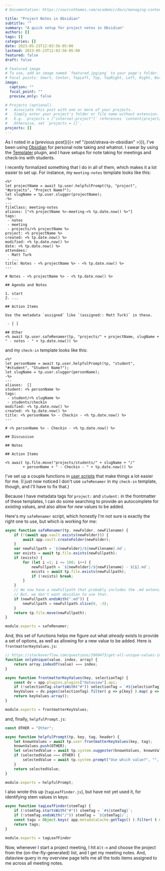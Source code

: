 ```yaml
---
# Documentation: https://sourcethemes.com/academic/docs/managing-content/

title: "Project Notes in Obsidian"
subtitle: ""
summary: "A quick setup for project notes in Obsidian"
authors: []
tags: []
categories: []
date: 2023-05-23T12:03:56-05:00
lastmod: 2023-05-23T12:03:56-05:00
featured: false
draft: false

# Featured image
# To use, add an image named `featured.jpg/png` to your page's folder.
# Focal points: Smart, Center, TopLeft, Top, TopRight, Left, Right, BottomLeft, Bottom, BottomRight.
image:
  caption: ""
  focal_point: ""
  preview_only: false

# Projects (optional).
#   Associate this post with one or more of your projects.
#   Simply enter your project's folder or file name without extension.
#   E.g. `projects = ["internal-project"]` references `content/project/deep-learning/index.md`.
#   Otherwise, set `projects = []`.
projects: []
---
```


As I noted in a [previous post]({{< ref "/post/strava-in-obsidian" >}}), I've been using [Obsidian](https://obsidian.md) for personal note taking and whatnot.
I swear by using the [Templater](https://github.com/SilentVoid13/Templater) plugin, and I have setups for note taking for meetings and check-ins with students.

I recently formalized something that I do in all of them, which makes it a lot easier to set up.
For instance, my `meeting-notes` template looks like this:

```
<%*
let projectName = await tp.user.helpfulPrompt(tp, "project", "#projects", "Project Name?");
let slugName = tp.user.slugger(projectName);
-%>
---
fileClass: meeting-notes
aliases: ["<% projectName %>-meeting-<% tp.date.now() %>"]
tags:
 - notes
 - meeting
 - projects/<% projectName %>
project: <% projectName %>
created: <% tp.date.now() %>
modified: <% tp.date.now() %>
date: <% tp.date.now() %>
attendees:
 - Matt Turk
 - ...
title: Notes - <% projectName %> - <% tp.date.now() %>
---

# Notes - <% projectName %> - <% tp.date.now() %>

## Agenda and Notes

1. start
2. ...

## Action Items

Use the metadata `assigned` like `(assigned:: Matt Turk)` in these.

 - [ ] 

## Other
<% await tp.user.safeRenamer(tp, "projects/" + projectName, slugName + " - notes - " + tp.date.now()) %>
```

and my `check-in` template looks like this:

```
<%*
let personName = await tp.user.helpfulPrompt(tp, "student", "#student", "Student Name?");
let slugName = tp.user.slugger(personName);
-%>
---
aliases:  []
student: <% personName %>
tags:
 - student/<% slugName %>
 - students/checkin 
modified: <% tp.date.now() %>
created: <% tp.date.now() %>
title: <% personName %> - Checkin - <% tp.date.now() %>
---

# <% personName %> - Checkin - <% tp.date.now() %>

## Discussion

## Notes

## Action Items

<% await tp.file.move("projects/students/" + slugName + "/"
        + personName + " - Checkin - " + tp.date.now()) %>
```

I've set up a couple functions in [user scripts](https://silentvoid13.github.io/Templater/user-functions/script-user-functions.html) that make things a lot easier for me.
(I just now noticed I don't use `safeRenamer` in my `check-in` template, though, and I'll have to fix that.)

Because I have metadata tags for `project:` and `student:` in the frontmatter of these templates, I can do some searching to provide an autocomplete for *existing* values, and also allow for *new* values to be added.

Here's my `safeRenamer` script, which honestly I'm not sure is exactly the right one to use, but which is working for me:

```javascript
async function safeRenamer(tp, newFolder, newFilename) {
    if (!(await app.vault.exists(newFolder))) {
        await app.vault.createFolder(newFolder);
    }
    var newFullpath = `${newFolder}/${newFilename}.md`;
    var exists = await tp.file.exists(newFullpath);
    if (exists) {
        for (let i =1; i <= 100; i++) {
            newFullpath = `${newFolder}/${newFilename} - ${i}.md`;
            exists = await tp.file.exists(newFullpath);
            if (!exists) break;
        }
    }
    // We now have a newFullpath that probably includes the .md extension.
    // But, we don't want obsidian to use that.
    if (newFullpath.endsWith(".md")) {
        newFullpath = newFullpath.slice(0, -3);
    }
    return tp.file.move(newFullpath);
}

module.exports = safeRenamer;
```

And, this set of functions helps me figure out what *already* exists to provide a set of options, as well as allowing for a new value to be added.
Here is `frontmatterKeyValues.js`:

```javascript
// https://stackoverflow.com/questions/1960473/get-all-unique-values-in-a-javascript-array-remove-duplicates
function onlyUnique(value, index, array) {
    return array.indexOf(value) === index;
}

async function frontmatterKeyValues(key, selectionTag) {
    const dv = app.plugins.plugins["dataview"].api;
    if (!selectionTag.startsWith("#")) selectionTag = `#${selectionTag}`;
    keyValues = dv.pages(selectionTag).filter( p => p[key] ).map( p => p[key] ).filter(onlyUnique);
    return keyValues.array();
}

module.exports = frontmatterKeyValues;
```

and, finally, `helpfulPrompt.js`:

```javascript
const OTHER = "Other";

async function helpfulPrompt(tp, key, tag, header) {
    let knownValues = await tp.user.frontmatterKeyValues(key, tag);
    knownValues.push(OTHER);
    let selectedValue = await tp.system.suggester(knownValues, knownValues, true);
    if (selectedValue === OTHER) {
        selectedValue = await tp.system.prompt("Use which value?", "", true);
    }
    return selectedValue;
}

module.exports = helpfulPrompt;
```

I also wrote this up (`tagLeafFinder.js`), but have not yet used it, for identifying stem values in keys:

```javascript
async function tagLeafFinder(stemTag) {
    if (!stemTag.startsWith("#")) stemTag = `#${stemTag}`;
    if (!stemTag.endsWith("/")) stemTag = `${stemTag}/`;
    const tags = Object.keys( app.metadataCache.getTags() ).filter( t => t.startsWith(stemTag) );
    return tags;
}

module.exports = tagLeafFinder
```

Now, whenever I start a project meeting, I hit `Alt-n` and choose the project from the (on-the-fly-generated) list, and I get my meeting notes.
And, dataview query in my overview page tells me all the todo items assigned to me across all meeting notes.
